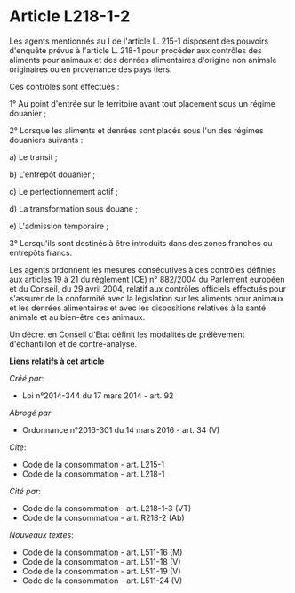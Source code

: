 # Article L218-1-2

Les agents mentionnés au I de l'article L. 215-1 disposent des pouvoirs d'enquête prévus à l'article L. 218-1 pour procéder
aux contrôles des aliments pour animaux et des denrées alimentaires d'origine non animale originaires ou en provenance des
pays tiers. 

Ces contrôles sont effectués : 

1° Au point d'entrée sur le territoire avant tout placement sous un régime douanier ; 

2° Lorsque les aliments et denrées sont placés sous l'un des régimes douaniers suivants : 

a) Le transit ; 

b) L'entrepôt douanier ; 

c) Le perfectionnement actif ; 

d) La transformation sous douane ; 

e) L'admission temporaire ; 

3° Lorsqu'ils sont destinés à être introduits dans des zones franches ou entrepôts francs. 

Les agents ordonnent les mesures consécutives à ces contrôles définies aux articles 19 à 21 du règlement (CE) n° 882/2004 du
Parlement européen et du Conseil, du 29 avril 2004, relatif aux contrôles officiels effectués pour s'assurer de la conformité
avec la législation sur les aliments pour animaux et les denrées alimentaires et avec les dispositions relatives à la santé
animale et au bien-être des animaux. 

Un décret en Conseil d'Etat définit les modalités de prélèvement d'échantillon et de contre-analyse.

**Liens relatifs à cet article**

_Créé par_:

  - Loi n°2014-344 du 17 mars 2014 - art. 92

_Abrogé par_:

  - Ordonnance n°2016-301 du 14 mars 2016 - art. 34 (V)

_Cite_:

  - Code de la consommation - art. L215-1
  - Code de la consommation - art. L218-1

_Cité par_:

  - Code de la consommation - art. L218-1-3 (VT)
  - Code de la consommation - art. R218-2 (Ab)

_Nouveaux textes_:

  - Code de la consommation - art. L511-16 (M)
  - Code de la consommation - art. L511-18 (V)
  - Code de la consommation - art. L511-19 (V)
  - Code de la consommation - art. L511-24 (V)
